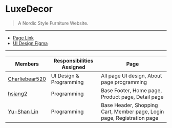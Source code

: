 # LuxeDecor
> A Nordic Style Furniture Website.
---
- [Page Link](https://luxedecor--olivialin21.repl.co)
- [UI Design Figma](https://www.figma.com/proto/gMzcUKtWevpTwmuwbgjfh0/%E5%82%A2%E4%BF%B1%E7%B6%B2%E9%A0%81?type=design&node-id=28-2&scaling=min-zoom&page-id=0%3A1&starting-point-node-id=28%3A2)
---
|Members|Responsibilities Assigned|Page|
|---|---|---|
|[Charliebear520](https://github.com/Charliebear520)|UI Design & Programming|All page UI design, About page programming|
|[hsiang2](https://github.com/hsiang2)|Programming|Base Footer, Home page, Product page, Detail page|
|[Yu-Shan Lin](https://github.com/olivialin21)|Programming|Base Header, Shopping Cart, Member page, Login page, Registration page|

